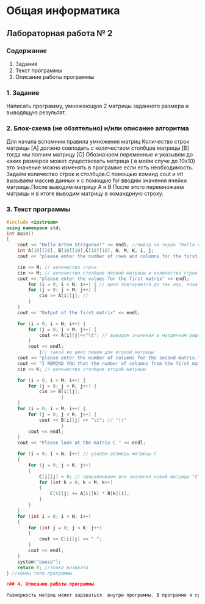 # Общая информатика

## Лабораторная работа № 2

### Содержание

1. Задание
2. Текст программы
3. Описание работы программы

### 1. Задание

Написать программу, умножающую 2 матрицы заданного размера и выводящую результат.

### 2. Блок-схема (не обзятельно) и/или описание алгоритма
 Для начала вспомним правила умножения матриц Количество строк матрицы [A] должно совподать с количеством столбцов матрицы [B] тогда мы полчим матрицу [C] Обозначаем переменные и указывем до каких размеров может существовать матрица ( в моём случе до 10х10) это значение можно изменять в программе если есть необходимость. Задаём количество строк и столбцов.С помощью команд cout и int вызываем массив данных и с помощью for вводим значения ячейки матрицы.После выводим матрицу А и В После этого перемножаем матрицы и в итоге выводим матрицу в командрную строку.

### 3. Текст программы

```c++
#include <iostream>
using namespace std;
int main()
{
	cout << "Hello Artem Strigunov!" << endl; //вывод на экран "Hello Artem Strigunov!" и переход на следующую строчку(<endl)
	int A[10][10], B[10][10],C[10][10], N, M, K, i, j;
	cout << "please enter the number of rows and columns for the first matrix" << endl;

	cin >> N; // количество строк 
	cin >> M; // количество столбцов первой матрицы и количество строк второй мтрицы 
	cout << "please enter the values for the first matrix" << endl;
		for (i = 0; i < N; i++) { // цикл повторяется до тех пор, пока условное значение не станет false. 
		for (j = 0; j < M; j++) {
			cin >> A[i][j]; // 
		}
	}
	cout << "Output of the first matrix" << endl;

	for (i = 0; i < N; i++) {
		for (j = 0; j < M; j++) {
			cout << A[i][j]<<"\t"; // выводим значения в матричном виде 
		}
		cout << endl;
			}// такой же цикл пишем для второй матрицы 
	cout << "please enter the number of columns for the second matrix." << endl;
	cout << "I REMIND YOU that the number of columns from the first matrix is equal to the number of rows from the second matrix" << endl;
	cin >> K; // количество столбцов второй матрицы 

	for (i = 0; i < M; i++) {
		for (j = 0; j < K; j++) {
			cin >> B[i][j];
					}
	}
	for (i = 0; i < M; i++) {
		for (j = 0; j < K; j++) {
			cout << B[i][j] << "\t"; // "\t"
					}
		cout << endl;
	}
	cout << "Please look at the matrix C " << endl;

	for (i = 0; i < N; i++) // узнаём размеры матрицы С 
	{
		for (j = 0; j < K; j++)
		{
			C[i][j] = 0; // приравниваем все значения новой матрицы "С" к нулю 
			for (int k = 0; k < M; k++) 
			{
				C[i][j] += A[i][k] * B[k][i];
			}
		}
	}
	for (int i = 0; i < N; i++)
	{
		for (int j = 0; j < K; j++)
		{
			cout << C[i][j] << " ";
		}
		cout << endl;
	}
	system("pause");
	return 0; //точка возврата 
} //конец тела программы 

### 4. Описание работы программы

Размерность матриц может задаваться  внутри программы. В программе я сразу указал условие умножение матриц. Наполнение матриц вводится с консоли. Для выполнения используется только библиотека iostream. Программа написана и протестирована при помощи компилятора Microsoft Visual Studio. 

